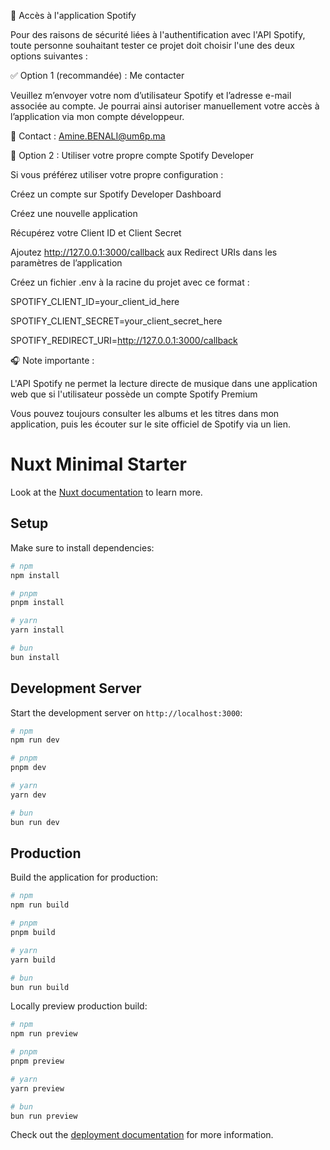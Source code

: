 🔐 Accès à l'application Spotify

Pour des raisons de sécurité liées à l'authentification avec l'API Spotify, toute personne souhaitant tester ce projet doit choisir l'une des deux options suivantes :

✅ Option 1 (recommandée) : Me contacter

Veuillez m’envoyer votre nom d’utilisateur Spotify et l’adresse e-mail associée au compte.
Je pourrai ainsi autoriser manuellement votre accès à l’application via mon compte développeur.

📩 Contact : Amine.BENALI@um6p.ma

🔧 Option 2 : Utiliser votre propre compte Spotify Developer

Si vous préférez utiliser votre propre configuration :

Créez un compte sur Spotify Developer Dashboard

Créez une nouvelle application

Récupérez votre Client ID et Client Secret

Ajoutez http://127.0.0.1:3000/callback aux Redirect URIs dans les paramètres de l’application

Créez un fichier .env à la racine du projet avec ce format :

SPOTIFY_CLIENT_ID=your_client_id_here

SPOTIFY_CLIENT_SECRET=your_client_secret_here

SPOTIFY_REDIRECT_URI=http://127.0.0.1:3000/callback


🎧 Note importante :

L'API Spotify ne permet la lecture directe de musique dans une application web que si l'utilisateur possède un compte Spotify Premium

Vous pouvez toujours consulter les albums et les titres dans mon application, puis les écouter sur le site officiel de Spotify via un lien.


# Nuxt Minimal Starter

Look at the [Nuxt documentation](https://nuxt.com/docs/getting-started/introduction) to learn more.

## Setup

Make sure to install dependencies:

```bash
# npm
npm install

# pnpm
pnpm install

# yarn
yarn install

# bun
bun install
```

## Development Server

Start the development server on `http://localhost:3000`:

```bash
# npm
npm run dev

# pnpm
pnpm dev

# yarn
yarn dev

# bun
bun run dev
```

## Production

Build the application for production:

```bash
# npm
npm run build

# pnpm
pnpm build

# yarn
yarn build

# bun
bun run build
```

Locally preview production build:

```bash
# npm
npm run preview

# pnpm
pnpm preview

# yarn
yarn preview

# bun
bun run preview
```

Check out the [deployment documentation](https://nuxt.com/docs/getting-started/deployment) for more information.
